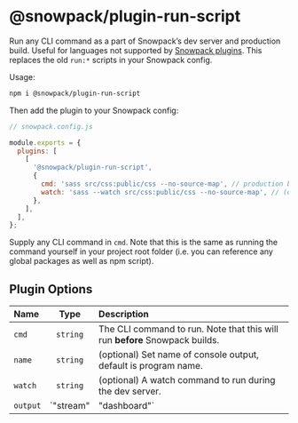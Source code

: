 # @snowpack/plugin-run-script

Run any CLI command as a part of Snowpack’s dev server and production build. Useful for languages not supported by [Snowpack plugins](https://www.snowpack.dev/#build-plugins). This replaces the old `run:*` scripts in your Snowpack config.

Usage:

```bash
npm i @snowpack/plugin-run-script
```

Then add the plugin to your Snowpack config:

```js
// snowpack.config.js

module.exports = {
  plugins: [
    [
      '@snowpack/plugin-run-script',
      {
        cmd: 'sass src/css:public/css --no-source-map', // production build command
        watch: 'sass --watch src/css:public/css --no-source-map', // (optional) dev server command
      },
    ],
  ],
};
```

Supply any CLI command in `cmd`. Note that this is the same as running the command yourself in your project root folder (i.e. you can reference any global packages as well as npm script).

## Plugin Options

| Name     |   Type    | Description                                                                 |
| :------- | :-------: | :-------------------------------------------------------------------------- |
| `cmd`    | `string`  | The CLI command to run. Note that this will run **before** Snowpack builds. |
| `name`   | `string`  | (optional) Set name of console output, default is program name.             |
| `watch`  | `string`  | (optional) A watch command to run during the dev server.                    |
| `output` | `"stream" | "dashboard"`                                                                | (optional) Set how the output should be recorded during dev. |
